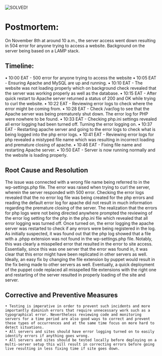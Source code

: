 ![SOLVED!](https://user-images.githubusercontent.com/99390543/223366750-fc2e6329-1be6-4065-b603-6a89111fdfd7.jpg)

<h1 align="left">Postmortem: </h1>

On November 8th at around 10 a.m., the server access went down resulting in 504 error for anyone trying to access a website. Background on the server being based on a LAMP stack.

<h2 align="left">Timeline: </h2>

• 10:00 EAT - 500 error for anyone trying to access the website 
• 10:05 EAT - Ensuring Apache and MySQL are up and running. 
• 10:10 EAT - The website was not loading properly which on background check revealed that the server was working properly as well as the database. 
• 10:15 EAT - After quick restart to Apache server returned a status of 200 and OK while trying to curl the website. 
• 10:22 EAT - Reviewing error logs to check where the error might be coming from. 
• 10:28 EAT - Check /var/log to see that the Apache server was being prematurely shut down. The error log for PHP were nowhere to be found. 
• 10:33 EAT - Checking php.ini settings revealed all error logging had been turned off. Turning the error logging on. 
• 10:37 EAT - Restarting apache server and going to the error logs to check what is being logged into the php error logs. 
• 10:41 EAT - Reviewing error logs for php revealed a mistyped file name which was resulting in incorrect loading and premature closing of apache. 
• 10:46 EAT - Fixing file name and restarting Apache server. 
• 10:50 EAT - Server is now running normally and the website is loading properly. 


<h2 align="left">Root Cause and Resolution </h2>

The issue was connected with a wrong file name being referred to in the wp-settings.php file. The error was raised when trying to curl the server, wherein the server responded with 500 error. Checking the error logs revealed that the no error log file was being created for the php errors and reading the default error log for apache did not result in much information regarding the premature closing of the server. The realization that the errors for php logs were not being directed anywhere prompted the reviewing of the error log setting for the php in the php.ini file which revealed that all error logging was turned off. 
Once turned on, the error logging the apache server was restarted to check if any errors were being registered in the log. As initially suspected, it was found out that the php log showed that a file with a .phpp extension was not found in the wp-settings.php file. Notably, this was clearly a misspelled error that resulted in the error to site access. Essentially, since this was one server that the error was found in, it was clear that this error might have been replicated in other servers as well. Ideally, an easy fix by changing the file extension by puppet would result in the fix being made to other servers as well. 
Eventually, a quick deployment of the puppet code replaced all misspelled file extensions with the right one and restarting of the server resulted in properly loading of the site and server.

<h2 align="left">Corrective and Preventive Measures </h2>

    • Testing is imperative in order to prevent such incidents and more importantly diminish errors that require unnecessary work such as a typographical error. Nevertheless reviewing code and monitoring servers for a time period are also good ways to correct and prevent these types of occurrences and at the same time focus on more hard to detect situations. 
    • All servers and sites should have error logging turned on to easily identify errors if anything goes wrong. 
    • All servers and sites should be tested locally before deploying on a multi-server setup this will result in correcting errors before going live resulting in less fixing time if site goes down. 
